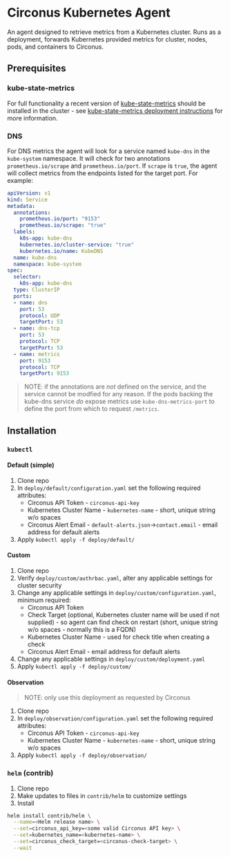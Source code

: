 # Circonus Kubernetes Agent

An agent designed to retrieve metrics from a Kubernetes cluster. Runs as a deployment, forwards Kubernetes provided metrics for cluster, nodes, pods, and containers to Circonus.

## Prerequisites

### kube-state-metrics

For full functionality a recent version of [kube-state-metrics](https://github.com/kubernetes/kube-state-metrics) should be installed in the cluster - see [kube-state-metrics deployment instructions](https://github.com/kubernetes/kube-state-metrics#kubernetes-deployment) for more information.

### DNS

For DNS metrics the agent will look for a service named `kube-dns` in the `kube-system` namespace. It will check for two annotations `prometheus.io/scrape` and `prometheus.io/port`. If `scrape` is `true`, the agent will collect metrics from the endpoints listed for the target port. For example:

```yaml
apiVersion: v1
kind: Service
metadata:
  annotations:
    prometheus.io/port: "9153"
    prometheus.io/scrape: "true"
  labels:
    k8s-app: kube-dns
    kubernetes.io/cluster-service: "true"
    kubernetes.io/name: KubeDNS
  name: kube-dns
  namespace: kube-system
spec:
  selector:
    k8s-app: kube-dns
  type: ClusterIP
  ports:
  - name: dns
    port: 53
    protocol: UDP
    targetPort: 53
  - name: dns-tcp
    port: 53
    protocol: TCP
    targetPort: 53
  - name: metrics
    port: 9153
    protocol: TCP
    targetPort: 9153
```

> NOTE: if the annotations are _not_ defined on the service, and the service cannot be modfied for any reason. If the pods backing the kube-dns service _do_ expose metrics use `kube-dns-metrics-port` to define the port from which to request `/metrics`.

## Installation

### `kubectl`

#### Default (simple)

1. Clone repo
1. In `deploy/default/configuration.yaml` set the following required attributes:
   * Circonus API Token - `circonus-api-key`
   * Kubernetes Cluster Name - `kubernetes-name` - short, unique string w/o spaces
   * Circonus Alert Email - `default-alerts.json`->`contact.email` - email address for default alerts
1. Apply `kubectl apply -f deploy/default/`

#### Custom

1. Clone repo
1. Verify `deploy/custom/authrbac.yaml`, alter any applicable settings for cluster security
1. Change any applicable settings in `deploy/custom/configuration.yaml`, minimum required:
   * Circonus API Token
   * Check Target (optional, Kubernetes cluster name will be used if not supplied) - so agent can find check on restart (short, unique string w/o spaces - normally this is a FQDN)
   * Kubernetes Cluster Name - used for check title when creating a check
   * Circonus Alert Email - email address for default alerts
1. Change any applicable settings in `deploy/custom/deployment.yaml`
1. Apply `kubectl apply -f deploy/custom/`

#### Observation

> NOTE: only use this deployment as requested by Circonus

1. Clone repo
1. In `deploy/observation/configuration.yaml` set the following required attributes:
   * Circonus API Token - `circonus-api-key`
   * Kubernetes Cluster Name - `kubernetes-name` - short, unique string w/o spaces
1. Apply `kubectl apply -f deploy/observation/`

### `helm` (contrib)

1. Clone repo
1. Make updates to files in `contrib/helm` to customize settings
1. Install

```sh
helm install contrib/helm \
  --name=<Helm release name> \
  --set=circonus_api_key=<some valid Circonus API key> \
  --set=kubernetes_name=<kubernetes-name> \
  --set=circonus_check_target=<circonus-check-target> \
  --wait
```
